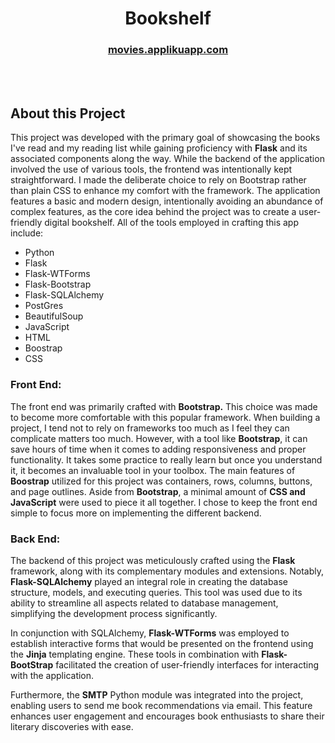 <h1 align="center">Bookshelf</h1>
<h3 align="center"><a href="https://movies.applikuapp.com">movies.applikuapp.com</a></h3>

<br/>

<br/>

<h2>About this Project</h2>
<p>This project was developed with the primary goal of showcasing the books I've read and my reading list while gaining proficiency with <b>Flask</b> and its associated components along the way. While the backend of the application involved the use of various tools, the frontend was intentionally kept straightforward. I made the deliberate choice to rely on Bootstrap rather than plain CSS to enhance my comfort with the framework. The application features a basic and modern design, intentionally avoiding an abundance of complex features, as the core idea behind the project was to create a user-friendly digital bookshelf. All of the tools employed in crafting this app include:
<ul>
  <li>Python</li>
  <li>Flask</li>
  <li>Flask-WTForms</li>
  <li>Flask-Bootstrap</li>
  <li>Flask-SQLAlchemy</li>
  <li>PostGres</li>
  <li>BeautifulSoup</li>
  <li>JavaScript</li>
  <li>HTML</li>
  <li>Boostrap</li>
  <li>CSS</li>
</ul>
</p>

<h3>Front End:</h3>
<p>The front end was primarily crafted with <b>Bootstrap.</b> This choice was made to become more comfortable with this popular framework. When building a project, I tend not to rely on frameworks too much as I feel they can complicate matters too much. However, with a tool like <b>Bootstrap</b>, it can save hours of time when it comes to adding responsiveness and proper functionality. It takes some practice to really learn but once you understand it, it becomes an invaluable tool in your toolbox. The main features of <b>Boostrap</b> utilized for this project was containers, rows, columns, buttons, and page outlines. Aside from <b>Bootstrap</b>, a minimal amount of <b>CSS and JavaScript</b> were used to piece it all together. I chose to keep the front end simple to focus more on implementing the different backend. </p>

<h3>Back End:</h3>
<p>The backend of this project was meticulously crafted using the <b>Flask</b> framework, along with its complementary modules and extensions. Notably, <b>Flask-SQLAlchemy</b> played an integral role in creating the database structure, models, and executing queries. This tool was used due to its ability to streamline all aspects related to database management, simplifying the development process significantly.</p>

<p>In conjunction with SQLAlchemy, <b>Flask-WTForms</b> was employed to establish interactive forms that would be presented on the frontend using the <b>Jinja</b> templating engine. These tools in combination with <b>Flask-BootStrap</b> facilitated the creation of user-friendly interfaces for interacting with the application.</p>

Furthermore, the <b>SMTP</b> Python module was integrated into the project, enabling users to send me book recommendations via email. This feature enhances user engagement and encourages book enthusiasts to share their literary discoveries with ease.</p>
